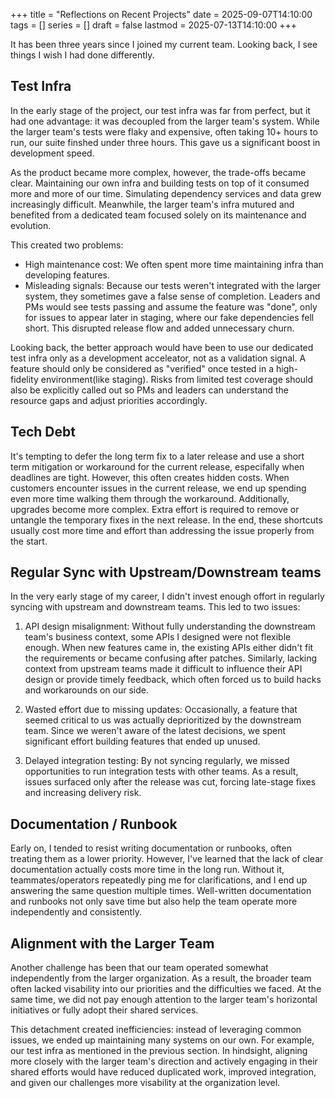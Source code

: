 +++
title      = "Reflections on Recent Projects"
date       = 2025-09-07T14:10:00
tags       = []
series     = []
draft      = false
lastmod    = 2025-07-13T14:10:00
+++

It has been three years since I joined my current team. Looking back, I see things I wish I had done differently.

## Test Infra

In the early stage of the project, our test infra was far from perfect, but it had one advantage: it was decoupled from the larger team's system. While the larger team's tests were flaky and expensive, often taking 10+ hours to run, our suite finshed under three hours. This gave us a significant boost in development speed.

As the product became more complex, however, the trade-offs became clear. Maintaining our own infra and building tests on top of it consumed more and more of our time. Simulating dependency services and data grew increasingly difficult. Meanwhile, the larger team's infra mutured and benefited from a dedicated team focused solely on its maintenance and evolution.

This created two problems:

- High maintenance cost: We often spent more time maintaining infra than developing features.
- Misleading signals: Because our tests weren't integrated with the larger system, they sometimes gave a false sense of completion. Leaders and PMs would see tests passing and assume the feature was "done", only for issues to appear later in staging, where our fake dependencies fell short. This disrupted release flow and added unnecessary churn.

Looking back, the better approach would have been to use our dedicated test infra only as a development acceleator, not as a validation signal. A feature should only be considered as "verified" once tested in a high-fidelity environment(like staging). Risks from limited test coverage should also be explicitly called out so PMs and leaders can understand the resource gaps and adjust priorities accordingly.

## Tech Debt

It's tempting to defer the long term fix to a later release and use a short term mitigation or workaround for the current release, especifally when deadlines are tight. However, this often creates hidden costs. When customers encounter issues in the current release, we end up spending even more time walking them through the workaround. Additionally, upgrades become more complex. Extra effort is required to remove or untangle the temporary fixes in the next release. In the end, these shortcuts usually cost more time and effort than addressing the issue properly from the start.

## Regular Sync with Upstream/Downstream teams

In the very early stage of my career, I didn't invest enough offort in regularly syncing with upstream and downstream teams. This led to two issues:

1. API design misalignment: Without fully understanding the downstream team's business context, some APIs I designed were not flexible enough. When new features came in, the existing APIs either didn't fit the requirements or became confusing after patches. Similarly, lacking context from upstream teams made it difficult to influence their API design or provide timely feedback, which often forced us to build hacks and workarounds on our side.

2. Wasted effort due to missing updates: Occasionally, a feature that seemed critical to us was actually deprioritized by the downstream team. Since we weren't aware of the latest decisions, we spent significant effort building features that ended up unused.

3. Delayed integration testing: By not syncing regularly, we missed opportunities to run integration tests with other teams. As a result, issues surfaced only after the release was cut, forcing late-stage fixes and increasing delivery risk.

## Documentation / Runbook

Early on, I tended to resist writing documentation or runbooks, often treating them as a lower priority. However, I've learned that the lack of clear documentation actually costs more time in the long run. Without it, teammates/operators repeatedly ping me for clarifications, and I end up answering the same question multiple times. Well-written documentation and runbooks not only save time but also help the team operate more independently and consistently.

## Alignment with the Larger Team

Another challenge has been that our team operated somewhat independently from the larger organization. As a result, the broader team often lacked visability into our priorities and the difficulties we faced. At the same time, we did not pay enough attention to the larger team's horizontal initiatives or fully adopt their shared services.

This detachment created inefficiencies: instead of leveraging common issues, we ended up maintaining many systems on our own. For example, our test infra as mentioned in the previous section. In hindsight, aligning more closely with the larger team's direction and actively engaging in their shared efforts would have reduced duplicated work, improved integration, and given our challenges more visability at the organization level.
